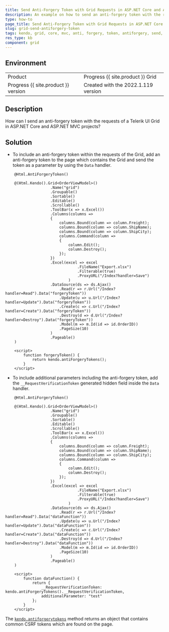 ```yaml
---
title: Send Anti-Forgery Token with Grid Requests in ASP.NET Core and ASP.NET MVC Projects
description: An example on how to send an anti-forgery token with the requests of a Grid in ASP.NET Core and ASP.NET MVC projects.
type: how-to
page_title: Send Anti-Forgery Token with Grid Requests in ASP.NET Core and ASP.NET MVC Projects | {{ site.product }} Grid
slug: grid-send-antiforgery-token
tags: kendo, grid, core, mvc, anti, forgery, token, antiforgery, send, antiforgerytoken
res_type: kb
component: grid
---
```


## Environment

<table>
 <tr>
  <td>Product</td>
  <td>Progress {{ site.product }} Grid</td>
 </tr>
 <tr>
  <td>Progress {{ site.product }} version</td>
  <td>Created with the 2022.1.119 version</td>
 </tr>
</table>

## Description

How can I send an anti-forgery token with the requests of a Telerik UI Grid in ASP.NET Core and ASP.NET MVC projects?

## Solution

* To include an anti-forgery token within the requests of the Grid, add an anti-forgery token to the page which contains the Grid and send the token as a parameter by using the `Data` handler.

```
    @Html.AntiForgeryToken()

    @(Html.Kendo().Grid<OrderViewModel>()
                    .Name("grid")
                    .Groupable()
                    .Sortable()
                    .Editable()
                    .Scrollable()
                    .ToolBar(x => x.Excel())
                    .Columns(columns =>
                    {
                        columns.Bound(column => column.Freight);
                        columns.Bound(column => column.ShipName);
                        columns.Bound(column => column.ShipCity);
                        columns.Command(column =>
                        {
                            column.Edit();
                            column.Destroy();
                        });
                    })
                    .Excel(excel => excel
                                .FileName("Export.xlsx")
                                .Filterable(true)
                                .ProxyURL("/Index?handler=Save")
                            )
                    .DataSource(ds => ds.Ajax()
                        .Read(r => r.Url("/Index?handler=Read").Data("forgeryToken"))
                        .Update(u => u.Url("/Index?handler=Update").Data("forgeryToken"))
                        .Create(c => c.Url("/Index?handler=Create").Data("forgeryToken"))
                        .Destroy(d => d.Url("/Index?handler=Destroy").Data("forgeryToken"))
                        .Model(m => m.Id(id => id.OrderID))
                        .PageSize(10)
                    )
                    .Pageable()
    )

    <script>
        function forgeryToken() {
            return kendo.antiForgeryTokens();
        }
    </script>
```
* To include additional parameters including the anti-forgery token, add the `__RequestVerificationToken` generated hidden field inside the `Data` handler.

```
    @Html.AntiForgeryToken()

    @(Html.Kendo().Grid<OrderViewModel>()
                    .Name("grid")
                    .Groupable()
                    .Sortable()
                    .Editable()
                    .Scrollable()
                    .ToolBar(x => x.Excel())
                    .Columns(columns =>
                    {
                        columns.Bound(column => column.Freight);
                        columns.Bound(column => column.ShipName);
                        columns.Bound(column => column.ShipCity);
                        columns.Command(column =>
                        {
                            column.Edit();
                            column.Destroy();
                        });
                    })
                    .Excel(excel => excel
                                .FileName("Export.xlsx")
                                .Filterable(true)
                                .ProxyURL("/Index?handler=Save")
                            )
                    .DataSource(ds => ds.Ajax()
                        .Read(r => r.Url("/Index?handler=Read").Data("dataFunction"))
                        .Update(u => u.Url("/Index?handler=Update").Data("dataFunction"))
                        .Create(c => c.Url("/Index?handler=Create").Data("dataFunction"))
                        .Destroy(d => d.Url("/Index?handler=Destroy").Data("dataFunction"))
                        .Model(m => m.Id(id => id.OrderID))
                        .PageSize(10)
                    )
                    .Pageable()
    )

    <script>
        function dataFunction() {
            return {
                __RequestVerificationToken: kendo.antiForgeryTokens().__RequestVerificationToken,
                additionalParameter: "test"
            };
        }
    </script>
```
The [`kendo.antiforgerytokens`](https://docs.telerik.com/kendo-ui/api/javascript/kendo/methods/antiforgerytokens) method returns an object that contains common CSRF tokens which are found on the page.
